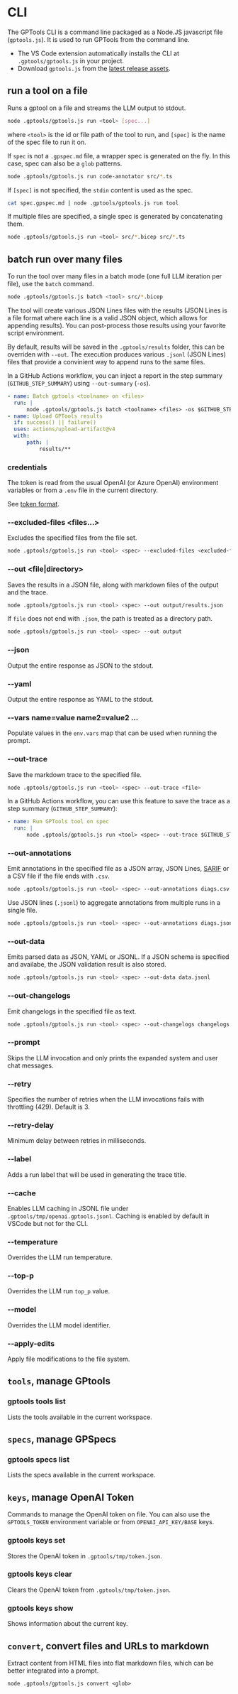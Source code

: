 # CLI

The GPTools CLI is a command line packaged as a Node.JS javascript file (`gptools.js`). It is used to run GPTools from the command line.

-   The VS Code extension automatically installs the CLI at `.gptools/gptools.js` in your project.
-   Download `gptools.js` from the [latest release assets](https://github.com/microsoft/gptools/releases/latest).

## run a tool on a file

Runs a gptool on a file and streams the LLM output to stdout.

```bash
node .gptools/gptools.js run <tool> [spec...]
```

where `<tool>` is the id or file path of the tool to run, and `[spec]` is the name of the spec file to run it on.

If `spec` is not a `.gpspec.md` file, a wrapper spec is generated on the fly. In this case, spec can also be a `glob` patterns.

```bash
node .gptools/gptools.js run code-annotator src/*.ts
```

If `[spec]` is not specified, the `stdin` content is used as the spec.

```bash
cat spec.gpspec.md | node .gptools/gptools.js run tool
```

If multiple files are specified, a single spec is generated by concatenating them.

```bash
node .gptools/gptools.js run <tool> src/*.bicep src/*.ts
```

## batch run over many files

To run the tool over many files in a batch mode (one full LLM iteration per file), use the `batch` command.

```bash
node .gptools/gptools.js batch <tool> src/*.bicep
```

The tool will create various JSON Lines files with the results (JSON Lines is a file format where each line is a valid JSON object, which allows for appending results). You can post-process those results using your favorite script environment.

By default, results will be saved in the `.gptools/results` folder, this can be overriden with `--out`. The execution produces various `.jsonl` (JSON Lines) files that provide a convinient way to append runs to the same files.

In a GitHub Actions workflow, you can inject a report in the step summary (`GITHUB_STEP_SUMMARY`) using `--out-summary` (`-os`).

```yaml
- name: Batch gptools <toolname> on <files>
  run: |
      node .gptools/gptools.js batch <toolname> <files> -os $GITHUB_STEP_SUMMARY
- name: Upload GPTools results
  if: success() || failure()
  uses: actions/upload-artifact@v4
  with:
      path: |
          results/**
```

### credentials

The token is read from the usual OpenAI (or Azure OpenAI) environment variables or from a `.env` file in the current directory.

See [token format](./token.md).

### --excluded-files <files...>

Excludes the specified files from the file set.

```bash
node .gptools/gptools.js run <tool> <spec> --excluded-files <excluded-files...>
```

### --out <file|directory>

Saves the results in a JSON file, along with markdown files of the output and the trace.

```bash
node .gptools/gptools.js run <tool> <spec> --out output/results.json
```

If `file` does not end with `.json`, the path is treated as a directory path.

```bash
node .gptools/gptools.js run <tool> <spec> --out output
```

### --json

Output the entire response as JSON to the stdout.

### --yaml

Output the entire response as YAML to the stdout.

### --vars name=value name2=value2 ...

Populate values in the `env.vars` map that can be used when running the prompt.

### --out-trace <file>

Save the markdown trace to the specified file.

```bash
node .gptools/gptools.js run <tool> <spec> --out-trace <file>
```

In a GitHub Actions workflow, you can use this feature to save the trace as a step summary (`GITHUB_STEP_SUMMARY`):

```yaml
- name: Run GPTools tool on spec
  run: |
      node .gptools/gptools.js run <tool> <spec> --out-trace $GITHUB_STEP_SUMMARY
```

### --out-annotations <file>

Emit annotations in the specified file as a JSON array, JSON Lines, [SARIF](https://sarifweb.azurewebsites.net/) or a CSV file if the file ends with `.csv`.

```bash
node .gptools/gptools.js run <tool> <spec> --out-annotations diags.csv
```

Use JSON lines (`.jsonl`) to aggregate annotations from multiple runs in a single file.

```bash
node .gptools/gptools.js run <tool> <spec> --out-annotations diags.jsonl
```

### --out-data <file>

Emits parsed data as JSON, YAML or JSONL. If a JSON schema is specified
and availabe, the JSON validation result is also stored.

```bash
node .gptools/gptools.js run <tool> <spec> --out-data data.jsonl
```

### --out-changelogs <file>

Emit changelogs in the specified file as text.

```bash
node .gptools/gptools.js run <tool> <spec> --out-changelogs changelogs.txt
```

### --prompt

Skips the LLM invocation and only prints the expanded system and user chat messages.

### --retry <number>

Specifies the number of retries when the LLM invocations fails with throttling (429).
Default is 3.

### --retry-delay <number>

Minimum delay between retries in milliseconds.

### --label <label>

Adds a run label that will be used in generating the trace title.

### --cache

Enables LLM caching in JSONL file under `.gptools/tmp/openai.gptools.jsonl`. Caching is enabled by default in VSCode
but not for the CLI.

### --temperature <number>

Overrides the LLM run temperature.

### --top-p <number>

Overrides the LLM run `top_p` value.

### --model <string>

Overrides the LLM model identifier.

### --apply-edits

Apply file modifications to the file system.

## `tools`, manage GPtools

### gptools tools list

Lists the tools available in the current workspace.

## `specs`, manage GPSpecs

### gptools specs list

Lists the specs available in the current workspace.

## `keys`, manage OpenAI Token

Commands to manage the OpenAI token on file. You can also use the `GPTOOLS_TOKEN` environment variable or from `OPENAI_API_KEY/BASE` keys.

### gptools keys set <token>

Stores the OpenAI token in `.gptools/tmp/token.json`.

### gptools keys clear

Clears the OpenAI token from `.gptools/tmp/token.json`.

### gptools keys show

Shows information about the current key.

## `convert`, convert files and URLs to markdown

Extract content from HTML files into flat markdown files, which can be better integrated into a prompt.

```
node .gptools/gptools.js convert <glob>
```
